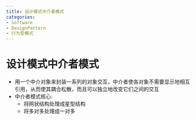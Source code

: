 ```yaml
---
title: 设计模式中介者模式
categories:
- Software
- DesignPattern
- 行为型模式
---
```

# 设计模式中介者模式

- 用一个中介对象来封装一系列的对象交互，中介者使各对象不需要显示地相互引用，从而使其耦合松散，而且可以独立地改变它们之间的交互
- 中介者模式核心:
  - 将网状结构处理成星型结构
  - 将多对多处理成一对多